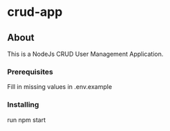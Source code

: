 # crud-app

## About <a name = "about"></a>

This is a NodeJs CRUD User Management Application.

### Prerequisites

Fill in missing values in .env.example

### Installing

run npm start
